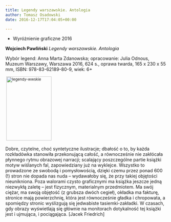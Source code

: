 ```yaml
---
title: Legendy warszawskie. Antologia
author: Tomasz Osadowski
date: 2016-12-17T17:04:05+00:00

---
```

  * Wyróżnienie graficzne 2016

**Wojciech Pawliński** _Legendy warszawskie. Antologia_

Wybór legend: Anna Marta Zdanowska; opracowanie: Julia Odnous, Muzeum Warszawy, Warszawa 2016, 624 s., oprawa twarda, 165 x 230 x 55 mm, ISBN: 978-83-62189-80-9, wiek: 6+

<sub> <img class="alignnone size-medium wp-image-3880" src="http://www.ibby.pl/wp-content/uploads/2016/12/legendy-wwskie-141x200.jpg" alt="legendy-wwskie" width="141" height="200" srcset="http://www.ibby.pl/wp-content/uploads/2016/12/legendy-wwskie-141x200.jpg 141w, http://www.ibby.pl/wp-content/uploads/2016/12/legendy-wwskie-71x100.jpg 71w, http://www.ibby.pl/wp-content/uploads/2016/12/legendy-wwskie.jpg 248w" sizes="(max-width: 141px) 100vw, 141px" /></sub>

Dobre, czytelne, choć syntetyczne ilustracje; dbałość o to, by każda rozkładówka stanowiła przekonującą całość, a równocześnie nie zakłócała płynnego rytmu obrazowej narracji; scalający poszczególne partie książki motyw wiślanych fal, zapowiedziany już na wyklejce. Wszystko to prowadzone ze swobodą i pomysłowością, dzięki czemu przez ponad 600 (!) stron nie dopada nas nuda – wydawałoby się, że przy takiej objętości nieunikniona. Poza walorami czysto graficznymi ma książka jeszcze jedną niezwykłą zaletę – jest fizycznym, materialnym przedmiotem. Ma swój ciężar, ma swoją objętość (z grubsza dwóch cegieł), okładka ma fakturę, stronice mają powierzchnię, która jest równocześnie gładka i chropowata, a spomiędzy stronic wyślizgują się jedwabiste tasiemki-zakładki. W czasach, gdy obrazy wyświetlają się głównie na monitorach dotykalność tej książki jest i ujmująca, i pociągająca. [Jacek Friedrich]
